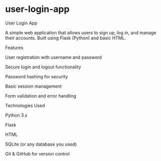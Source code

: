 # user-login-app
User Login App

A simple web application that allows users to sign up, log in, and manage their accounts. Built using Flask (Python) and basic HTML.

Features

User registration with username and password

Secure login and logout functionality

Password hashing for security

Basic session management

Form validation and error handling

Technologies Used

Python 3.x

Flask

HTML

SQLite (or any database you used)

Git & GitHub for version control
